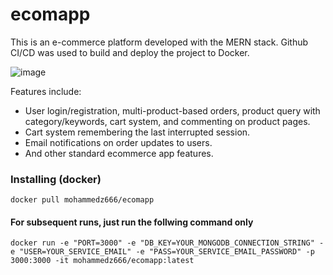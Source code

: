 # ecomapp

This is an e-commerce platform developed with the MERN stack. Github CI/CD was used to build and deploy the project to Docker. 

![image](https://github.com/MohammedZ666/ecomapp/assets/50874919/87b4244e-b4c3-4dcf-8587-d567d81585f4)

Features include:
* User login/registration, multi-product-based orders, product query with category/keywords, cart system, and commenting on product pages.
* Cart system remembering the last interrupted session.
* Email notifications on order updates to users.
* And other standard ecommerce app features.

### Installing (docker)

```
docker pull mohammedz666/ecomapp
```

#### For subsequent runs, just run the follwing command only

```
docker run -e "PORT=3000" -e "DB_KEY=YOUR_MONGODB_CONNECTION_STRING" -e "USER=YOUR_SERVICE_EMAIL" -e "PASS=YOUR_SERVICE_EMAIL_PASSWORD" -p 3000:3000 -it mohammedz666/ecomapp:latest
```
